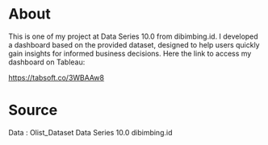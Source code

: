 # About
This is one of my project at Data Series 10.0 from dibimbing.id.
I developed a dashboard based on the provided dataset, designed to help users quickly gain insights for informed business decisions.
Here the link to access my dashboard on Tableau:

https://tabsoft.co/3WBAAw8

# Source
Data : Olist_Dataset
Data Series 10.0 dibimbing.id
